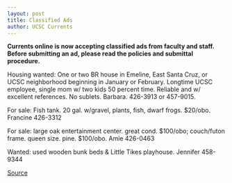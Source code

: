 ```yaml
---
layout: post
title: Classified Ads
author: UCSC Currents
---
```


**Currents online is now accepting classified ads from faculty and staff. Before submitting an ad, please read the policies and submittal procedure.**

Housing wanted: One or two BR house in Emeline, East Santa Cruz, or UCSC neighborhood beginning in January or February. Longtime UCSC employee, single mom w/ two kids 50 percent time. Reliable and w/ excellent references. No sublets. Barbara. 426-3913 or 457-9015.

For sale: Fish tank. 20 gal. w/gravel, plants, fish, dwarf frogs. $20/obo. Francine 426-3312

For sale: large oak entertainment center. great cond. $100/obo; couch/futon frame. queen size. pine. $100/obo. Amie 426-0463

Wanted: used wooden bunk beds & Little Tikes playhouse. Jennifer 458-9344

[Source](http://www1.ucsc.edu/oncampus/currents/97-10-27/classifieds.htm "Permalink to Classified Ads: 10-27-97")
